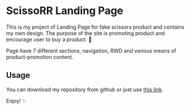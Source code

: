 # ScissoRR Landing Page
This is my project of Landing Page for fake scissors product and contains my own design. The purpose of the site is promoting product and encourage user to buy a product. 💸

Page have 7 different sections, navigation, RWD and various means of product-promotion content.

## Usage

You can download my repository from github or just use [this link]( https://zucek20.github.io/ScissoRR-Landing-Page/).

Enjoy! ✨